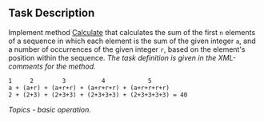 ## Task Description ##

Implement method [Calculate](ArithmeticSequenceTask/ArithmeticSequence.cs#L7) that calculates the sum of the first `n` elements of a sequence in which each element is the sum of the given integer `a`, and a number of occurrences of the given integer `r`, based on the element's position within the sequence. *The task definition is given in the XML-comments for the method.*

```
1     2        3          4            5
a + (a+r) + (a+r+r) + (a+r+r+r) + (a+r+r+r+r) 
2 + (2+3) + (2+3+3) + (2+3+3+3) + (2+3+3+3+3) = 40
```

*Topics - basic operation.*